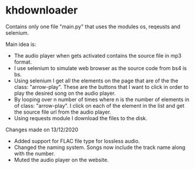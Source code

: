 # khdownloader
Contains only one file "main.py" that uses the modules os, reqeusts and selenium.

Main idea is:
* The audio player when gets activated contains the source file in mp3 format.
* I use selenium to simulate web browser as the source code from bs4 is bs.
* Using selenium I get all the elements on the page that are of the the class: "arrow-play". These are the buttons that I want to click in order to play the desired song on the audio player.
* By looping over n number of times where n is the number of elements in of class: "arrow-play". I click on each of the element in the list and get the source file url from the audio player.
* Using requests module I download the files to the disk.

Changes made on 13/12/2020
* Added support for FLAC file type for lossless audio.
* Changed the naming system. Songs now include the track name along with the number.
* Muted the audio player on the website.
